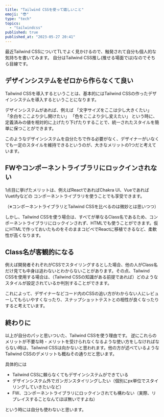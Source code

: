 ```yaml
---
title: "Tailwind CSSを使って嬉しいこと"
emoji: "😎"
type: "tech"
topics:
  - "tailwindcss"
published: true
published_at: "2023-05-27 20:41"
---
```


最近Tailwind CSSについてTLでよく見かけるので、触発されて自分も個人的な気持ちを書いてみます。
自分はTailwind CSS推し(推せる場面では)なのでそちら目線です。


## デザインシステムをゼロから作らなくて良い

Tailwind CSSを導入するということは、基本的にはTailwind CSSの作ったデザインシステムを導入するということになります。

デザインシステムがあれば、例えば 「文字サイズをここは少し大きくたい」 「余白をここより少し開けたい」 「色をここより少し変えたい」 という時に、定義済みの値を相対的に上げたり下げたりすることで、統一されたスタイルを簡単に保つことができます。

このようなデザインシステムを自分たちで作る必要がなく、デザイナーがいなくても一定のスタイルを維持できるというのが、大きなメリットの1つだと考えています。

## FWやコンポーネントライブラリにロックインされない

1点目に挙げたメリットは、例えばReactであればChakra UI、VueであればVuetifyなどの
コンポーネントライブラリを使うことでも享受できます。

（※コンポーネントライブラリとTailwind CSSを比べるのは微妙とは思いつつ）

しかし、Tailwind CSSを使う場合は、すべてが単なるClass名であるため、コンポーネントライブラリにロックインされず、HTMLでも使うことができます。仮にHTMLで作っておいたものをそのままコピペでReactに移植できるなど、柔軟性が高くなります。

## Class名が客観的になる

例えば開発者それぞれがCSSでスタイリングするとした場合、他の人がClass名だけ見ても中身は追わないとわからないことがあります。その点、Tailwind CSSを使用する場合は、（Tailwind CSSの知識がある前提であれば）どのようなスタイルが設定されているか判別することができます。

これによって、デザイナーなどコード内のCSSの追い方がわからない人にレビューしてもらいやすくなったり、スナップショットテストとの相性が良くなったりすると考えています。



## 終わりに

以上が自分のパッと思いついた、Tailwind CSSを使う理由です。
逆にこれらのメリットが不要な時・メリットを受けられなくなるような使い方をしなければならない時は、Tailwind CSSは向かないと思われます。他の方が述べているようなTailwind CSSのデメリットも概ねその通りだと思います。

具体的には

- Tailwind CSSに頼らなくてもデザインシステムができている
- デザインシステム外でガンガンスタイリングしたい（個別にpx単位でスタイリングしていきたいなど）
- FW、コンポーネントライブラリにロックインされても構わない（実際、リプレイスすることなんてほぼ無いですよね）

という時には自分も使わないと思います。



